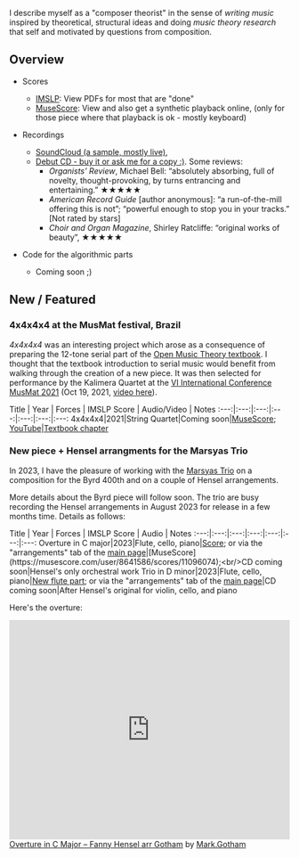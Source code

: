 I describe myself as a "composer theorist" in the sense of *writing music* inspired by theoretical, structural ideas and doing *music theory research* that self and motivated by questions from composition.

## Overview

  - Scores
     - [IMSLP](https://imslp.org/wiki/Category:Gotham%2C_Mark): View PDFs for most that are "done"
     - [MuseScore](https://musescore.com/user/8641586/): View and also get a synthetic playback online, (only for those piece where that playback is ok - mostly keyboard)

  - Recordings
     - [SoundCloud (a sample, mostly live)](https://soundcloud.com/mark-gotham),
     - [Debut CD - buy it or ask me for a copy :)](https://www.regent-records.co.uk/product/utrumne-est-ornatum/). Some reviews:
	     - *Organists’ Review*, Michael Bell: “absolutely absorbing, full of novelty, thought-provoking, by turns entrancing and entertaining.” ★★★★★
	     - *American Record Guide* [author anonymous]: “a run-of-the-mill offering this is not”; “powerful enough to stop you in your tracks.” [Not rated by stars]
	     - *Choir and Organ Magazine*, Shirley Ratcliffe: “original works of beauty”, ★★★★★

  - Code for the algorithmic parts
     - Coming soon ;)


## New / Featured

### 4x4x4x4 at the MusMat festival, Brazil

*4x4x4x4* was an interesting project which arose as a consequence of preparing the 12-tone serial part of the [Open Music Theory textbook](https://viva.pressbooks.pub/openmusictheory/).
I thought that the textbook introduction to serial music would benefit from walking through the creation of a new piece.
It was then selected for performance by the Kalimera Quartet at the [VI International Conference MusMat 2021](https://musmat.org/congresso/2021-2/) (Oct 19, 2021, [video here](https://youtu.be/NKtgcLea8nk?feature=shared&t=1873)).

Title | Year | Forces | IMSLP Score | Audio/Video | Notes
:---:|:---:|:---:|:---:|:---:|:---:|:---:
4x4x4x4|2021|String Quartet|Coming soon|[MuseScore](https://musescore.com/user/8641586/scores/6803044);<br/>[YouTube](https://youtu.be/NKtgcLea8nk?feature=shared&t=1873)|[Textbook chapter](https://viva.pressbooks.pub/openmusictheory/chapter/composing-with-twelve-tones/)

### New piece + Hensel arrangments for the Marsyas Trio

In 2023, I have the pleasure of working with the
[Marsyas Trio](https://www.marsyastrio.com/)
on a composition for the Byrd 400th
and on a couple of Hensel arrangements.

More details about the Byrd piece will follow soon.
The trio are busy recording the Hensel arrangements in August 2023 for release in a few months time.
Details as follows:

Title | Year | Forces | IMSLP Score | Audio | Notes
:---:|:---:|:---:|:---:|:---:|:---:|:---:
Overture in C major|2023|Flute, cello, piano|[Score](https://s9.imslp.org/files/imglnks/usimg/3/3b/IMSLP860693-PMLP1350063-Hensel_Overture_arr_Gotham_Piano-Score.pdf); or via the "arrangements" tab of the [main page](https://imslp.org/wiki/Overture_in_C_major_(Hensel%2C_Fanny))|[MuseScore](https://musescore.com/user/8641586/scores/11096074);<br/>CD coming soon|Hensel's only orchestral work
Trio in D minor|2023|Flute, cello, piano|[New flute part](https://s9.imslp.org/files/imglnks/usimg/d/df/IMSLP865724-PMLP70387-Hensel_Trio_Flute_part.pdf); or via the "arrangements" tab of the [main page](https://imslp.org/wiki/Piano_Trio,_Op.11_(Hensel,_Fanny))|CD coming soon|After Hensel's original for violin, cello, and piano

Here's the overture:

<iframe width="100%" height="394" src="https://musescore.com/user/8641586/scores/11096074/embed" frameborder="0" allowfullscreen allow="autoplay; fullscreen"></iframe><span><a href="https://musescore.com/user/8641586/scores/11096074" target="_blank">Overture in C Major – Fanny Hensel arr Gotham</a> by <a href="https://musescore.com/user/8641586">Mark.Gotham</a></span>